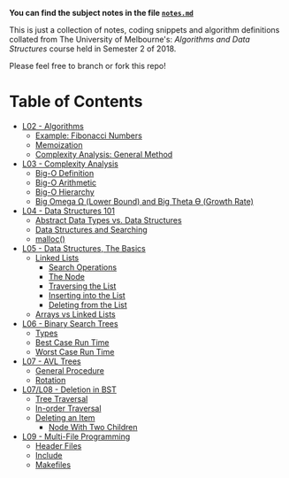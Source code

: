 **You can find the subject notes in the file [`notes.md`](notes.md)**

This is just a collection of notes, coding snippets and algorithm definitions collated from The University of Melbourne's: *Algorithms and Data Structures* course held in Semester 2 of 2018.

Please feel free to branch or fork this repo!
# Table of Contents
* [L02 - Algorithms](notes.md#l02---algorithms)
	* [Example: Fibonacci Numbers](notes.md#example-fibonacci-numbers)
	* [Memoization](notes.md#memoization)
	* [Complexity Analysis: General Method](notes.md#complexity-analysis-general-method)
* [L03 - Complexity Analysis](notes.md#l03---complexity-analysis)
	* [Big-O Definition](notes.md#big-o-definition)
	* [Big-O Arithmetic](notes.md#big-o-arithmetic)
	* [Big-O Hierarchy](notes.md#big-o-hierarchy)
	* [Big Omega Ω (Lower Bound) and Big Theta Ө (Growth Rate)](notes.md#big-omega-ω-(lower-bound)-and-big-theta-ө-(growth-rate))
* [L04 - Data Structures 101](notes.md#l04---data-structures-101)
	* [Abstract Data Types vs. Data Structures](notes.md#abstract-data-types-vs.-data-structures)
	* [Data Structures and Searching](notes.md#data-structures-and-searching)
	* [malloc()](notes.md#malloc())
* [L05 - Data Structures, The Basics](notes.md#l05---data-structures,-the-basics)
	* [Linked Lists](notes.md#linked-lists)
		* [Search Operations](notes.md#search-operations)
		* [The Node](notes.md#the-node)
		* [Traversing the List](notes.md#traversing-the-list)
		* [Inserting into the List](notes.md#inserting-into-the-list)
		* [Deleting from the List](notes.md#deleting-from-the-list)
	* [Arrays vs Linked Lists](notes.md#arrays-vs-linked-lists)
* [L06 - Binary Search Trees](notes.md#l06---binary-search-trees)
	* [Types](notes.md#types)
	* [Best Case Run Time](notes.md#best-case-run-time)
	* [Worst Case Run Time](notes.md#worst-case-run-time)
* [L07 - AVL Trees](notes.md#l07---avl-trees)
	* [General Procedure](notes.md#general-procedure)
	* [Rotation](notes.md#rotation)
* [L07/L08 - Deletion in BST](notes.md#l07/l08---deletion-in-bst)
	* [Tree Traversal](notes.md#tree-traversal)
	* [In-order Traversal](notes.md#in-order-traversal)
	* [Deleting an Item](notes.md#deleting-an-item)
		* [Node With Two Children](notes.md#node-with-two-children)
* [L09 - Multi-File Programming](notes.md#l09---multi-file-programming)
	* [Header Files](notes.md#header-files)
	* [Include](notes.md#include)
	* [Makefiles](notes.md#makefiles)
